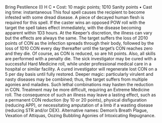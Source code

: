 Bring Pestilence (I) H C
• Cost:  10 magic points; 1D10 Sanity points
•
 Cast
ing time: instantaneous
This foul spell causes the recipient to become infested 
with some dread disease. A piece of decayed human flesh is 
required for this spell. If the caster wins an opposed POW 
roll with the target the spell takes effect immediately, 
with the disease becoming apparent within 1D3 hours. 
At the Keeper’s discretion, the illness can vary but the 
effects are always the same. The target suffers the loss of 
2D10 points of CON as the infection spreads through 
their body, followed by the loss of 1D10 CON every day 
thereafter until the target’s CON reaches zero and they 
die. Of course, as CON is reduced, so are hit points. Also, 
all skills are performed with a penalty die.
The sick investigator may be cured with a successful 
Hard Medicine roll, while under professional medical care 
in a hospital or similar facility. A cured investigator will 
regenerate lost CON on a 5 per day basis until fully restored.
Deeper magic: particularly virulent and nasty diseases 
may be combined; thus, the target suffers from multiple 
agonies and maladies. Such lethal combinations may hasten 
the reduction in CON. Treatment may be more difficult, 
requiring an Extreme Medicine roll. The consequence 
of such an illness may leave a lasting effect, such as a 
permanent CON reduction (by 10 or 20 points), physical 
disfiguration (reducing APP), or necessitating amputation 
of a limb if a wasting disease (reducing STR and/or DEX).
Alternative names: Demon’s Breath Plague, Vexation 
of Attiquas, Oozing Bubbling Agonies of Intoxicating 
Repugnance.

